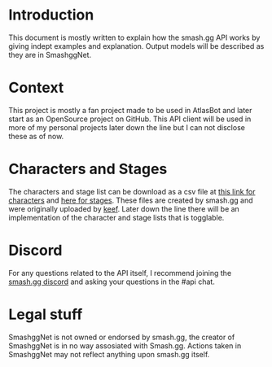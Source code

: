 # Introduction
This document is mostly written to explain how the smash.gg API works by giving indept examples and explanation.
Output models will be described as they are in SmashggNet.

# Context
This project is mostly a fan project made to be used in AtlasBot and later start as an OpenSource project on GitHub.
This API client will be used in more of my personal projects later down the line but I can not disclose these as of now.

# Characters and Stages
The characters and stage list can be download as a csv file at [this link for characters](https://cdn.discordapp.com/attachments/341777825227079680/416002121746612234/stages.csv) and [here for stages](https://cdn.discordapp.com/attachments/341777825227079680/416002121746612234/stages.csv).
These files are created by smash.gg and were originally uploaded by [keef](https://github.com/keithrobichaud). Later down the line there will be an implementation of the character and stage lists that is togglable.

# Discord
For any questions related to the API itself, I recommend joining the [smash.gg discord](https://bit.ly/smashggdiscord) and asking your questions in the #api chat.

# Legal stuff
SmashggNet is not owned or endorsed by smash.gg, the creator of SmashggNet is in no way assosiated with Smash.gg.
Actions taken in SmashggNet may not reflect anything upon smash.gg itself.
